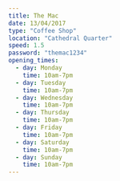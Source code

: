 ```yaml
---
title: The Mac
date: 13/04/2017
type: "Coffee Shop"
location: "Cathedral Quarter"
speed: 1.5
password: "themac1234"
opening_times:
  - day: Monday
    time: 10am-7pm
  - day: Tuesday
    time: 10am-7pm
  - day: Wednesday
    time: 10am-7pm
  - day: Thursday
    time: 10am-7pm
  - day: Friday
    time: 10am-7pm
  - day: Saturday
    time: 10am-7pm
  - day: Sunday
    time: 10am-7pm
---
```

